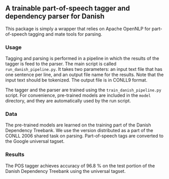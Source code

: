 ## A trainable part-of-speech tagger and dependency parser for Danish

This package is simply a wrapper that relies on Apache OpenNLP for part-of-speech tagging and mate tools for parsing.

### Usage

Tagging and parsing is performed in a pipeline in which the results of the tagger is feed to the parser. The main script is called `run_danish_pipeline.py`. It takes two parameters: an input text file that has one sentence per line, and an output file name for the results. Note that the input text should be tokenized. The output file is in CONLL9 format.

The tagger and the parser are trained using the `train_danish_pipeline.py` script. For convenience, pre-trained models are included in the `model` directory, and they are automatically used by the run script.  

### Data

The pre-trained models are learned on the training part of the Danish Dependency Treebank. We use the version distributed as a part of the CONLL 2006 shared task on parsing. Part-of-speech tags are converted to the Google universal tagset. 

### Results

The POS tagger achieves accuracy of 96.8 % on the test portion of the Danish Dependency Treebank using the universal tagset.



